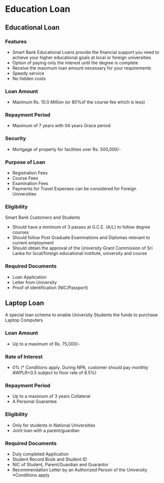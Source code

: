 # Education Loan

## Educational Loan
### Features
- Smart Bank Educational Loans provide the financial support you need to achieve your higher educational goals at local or foreign universities 
- Option of paying only the interest until the degree is complete
- Receive the maximum loan amount necessary for your requirements
- Speedy service
- No hidden costs
### Loan Amount
- Maximum Rs. 10.0 Million (or 80%of the course fee which is less)
### Repayment Period
- Maximum of 7 years with 04 years Grace period 
### Security
- Mortgage of property for facilities over Rs. 500,000/- 
### Purpose of Loan
- Registration Fees
- Course Fees
- Examination Fees
- Payments for Travel Expenses can be considered for Foreign Universities
### Eligibility
Smart Bank Customers and Students
  - Should have a minimum of 3 passes at G.C.E. (A/L) to follow degree courses
  - Should follow Post Graduate Examinations and Diplomas relevant to current employment
  - Should obtain the approval of the University Grant Commission of Sri Lanka for local/foreign educational institute, university and course
### Required Documents
- Loan Application
- Letter from University
- Proof of identification (NIC/Passport)

## Laptop Loan
A special loan scheme to enable University Students the funds to purchase Laptop Computers
### Loan Amount
- Up to a maximum of Rs. 75,000/-
### Rate of Interest
- 0% (* Conditions apply. During NPA, customer should pay monthly AWPLR+0.5 subject to floor rate of 8.5%)
### Repayment Period
- Up to a maximum of 3 years Collateral
- A Personal Guarantee
### Eligibility
- Only for students in National Universities
- Joint loan with a parent/guardian
### Required Documents
- Duly completed Application
- Student Record Book and Student ID
- NIC of Student, Parent/Guardian and Guarantor
- Recommendation Letter by an Authorized Person of the University
*Conditions apply

